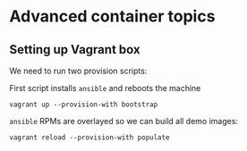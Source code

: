 # Advanced container topics

## Setting up Vagrant box

We need to run two provision scripts:

First script installs `ansible` and reboots the machine

```
vagrant up --provision-with bootstrap
```

`ansible` RPMs are overlayed so we can build all demo images:

```
vagrant reload --provision-with populate
```
